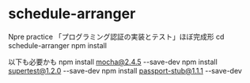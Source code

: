 # schedule-arranger
Npre practice
「プログラミング認証の実装とテスト」ほぼ完成形
cd schedule-arranger
npm install

以下も必要かも
npm install mocha@2.4.5 --save-dev
npm install supertest@1.2.0 --save-dev
npm install passport-stub@1.1.1 --save-dev
